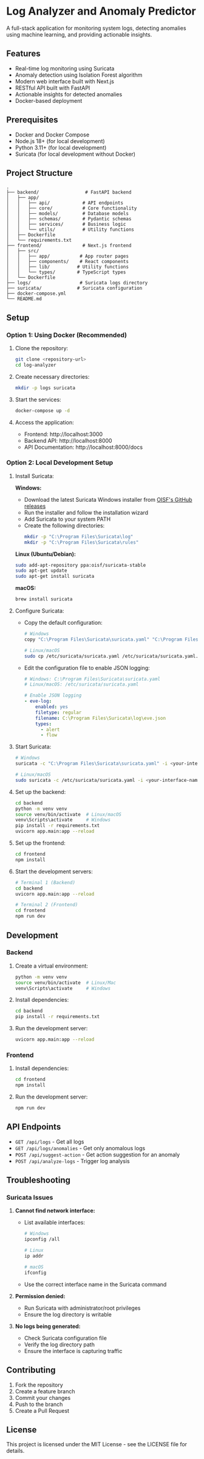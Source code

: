 # Log Analyzer and Anomaly Predictor

A full-stack application for monitoring system logs, detecting anomalies using machine learning, and providing actionable insights.

## Features

- Real-time log monitoring using Suricata
- Anomaly detection using Isolation Forest algorithm
- Modern web interface built with Next.js
- RESTful API built with FastAPI
- Actionable insights for detected anomalies
- Docker-based deployment

## Prerequisites

- Docker and Docker Compose
- Node.js 18+ (for local development)
- Python 3.11+ (for local development)
- Suricata (for local development without Docker)

## Project Structure

```
.
├── backend/                 # FastAPI backend
│   ├── app/
│   │   ├── api/            # API endpoints
│   │   ├── core/           # Core functionality
│   │   ├── models/         # Database models
│   │   ├── schemas/        # Pydantic schemas
│   │   ├── services/       # Business logic
│   │   └── utils/          # Utility functions
│   ├── Dockerfile
│   └── requirements.txt
├── frontend/               # Next.js frontend
│   ├── src/
│   │   ├── app/           # App router pages
│   │   ├── components/    # React components
│   │   ├── lib/          # Utility functions
│   │   └── types/        # TypeScript types
│   └── Dockerfile
├── logs/                  # Suricata logs directory
├── suricata/             # Suricata configuration
├── docker-compose.yml
└── README.md
```

## Setup

### Option 1: Using Docker (Recommended)

1. Clone the repository:
   ```bash
   git clone <repository-url>
   cd log-analyzer
   ```

2. Create necessary directories:
   ```bash
   mkdir -p logs suricata
   ```

3. Start the services:
   ```bash
   docker-compose up -d
   ```

4. Access the application:
   - Frontend: http://localhost:3000
   - Backend API: http://localhost:8000
   - API Documentation: http://localhost:8000/docs

### Option 2: Local Development Setup

1. Install Suricata:

   **Windows:**
   - Download the latest Suricata Windows installer from [OISF's GitHub releases](https://github.com/OISF/suricata/releases)
   - Run the installer and follow the installation wizard
   - Add Suricata to your system PATH
   - Create the following directories:
     ```bash
     mkdir -p "C:\Program Files\Suricata\log"
     mkdir -p "C:\Program Files\Suricata\rules"
     ```

   **Linux (Ubuntu/Debian):**
   ```bash
   sudo add-apt-repository ppa:oisf/suricata-stable
   sudo apt-get update
   sudo apt-get install suricata
   ```

   **macOS:**
   ```bash
   brew install suricata
   ```

2. Configure Suricata:
   - Copy the default configuration:
     ```bash
     # Windows
     copy "C:\Program Files\Suricata\suricata.yaml" "C:\Program Files\Suricata\suricata.yaml.bak"
     
     # Linux/macOS
     sudo cp /etc/suricata/suricata.yaml /etc/suricata/suricata.yaml.bak
     ```
   - Edit the configuration file to enable JSON logging:
     ```yaml
     # Windows: C:\Program Files\Suricata\suricata.yaml
     # Linux/macOS: /etc/suricata/suricata.yaml
     
     # Enable JSON logging
     - eve-log:
         enabled: yes
         filetype: regular
         filename: C:\Program Files\Suricata\log\eve.json
         types:
           - alert
           - flow
     ```

3. Start Suricata:
   ```bash
   # Windows
   suricata -c "C:\Program Files\Suricata\suricata.yaml" -i <your-interface-name>
   
   # Linux/macOS
   sudo suricata -c /etc/suricata/suricata.yaml -i <your-interface-name>
   ```

4. Set up the backend:
   ```bash
   cd backend
   python -m venv venv
   source venv/bin/activate  # Linux/macOS
   venv\Scripts\activate     # Windows
   pip install -r requirements.txt
   uvicorn app.main:app --reload
   ```

5. Set up the frontend:
   ```bash
   cd frontend
   npm install
   ```

6. Start the development servers:
   ```bash
   # Terminal 1 (Backend)
   cd backend
   uvicorn app.main:app --reload
   
   # Terminal 2 (Frontend)
   cd frontend
   npm run dev
   ```

## Development

### Backend

1. Create a virtual environment:
   ```bash
   python -m venv venv
   source venv/bin/activate  # Linux/Mac
   venv\Scripts\activate     # Windows
   ```

2. Install dependencies:
   ```bash
   cd backend
   pip install -r requirements.txt
   ```

3. Run the development server:
   ```bash
   uvicorn app.main:app --reload
   ```

### Frontend

1. Install dependencies:
   ```bash
   cd frontend
   npm install
   ```

2. Run the development server:
   ```bash
   npm run dev
   ```

## API Endpoints

- `GET /api/logs` - Get all logs
- `GET /api/logs/anomalies` - Get only anomalous logs
- `POST /api/suggest-action` - Get action suggestion for an anomaly
- `POST /api/analyze-logs` - Trigger log analysis

## Troubleshooting

### Suricata Issues

1. **Cannot find network interface:**
   - List available interfaces:
     ```bash
     # Windows
     ipconfig /all
     
     # Linux
     ip addr
     
     # macOS
     ifconfig
     ```
   - Use the correct interface name in the Suricata command

2. **Permission denied:**
   - Run Suricata with administrator/root privileges
   - Ensure the log directory is writable

3. **No logs being generated:**
   - Check Suricata configuration file
   - Verify the log directory path
   - Ensure the interface is capturing traffic

## Contributing

1. Fork the repository
2. Create a feature branch
3. Commit your changes
4. Push to the branch
5. Create a Pull Request

## License

This project is licensed under the MIT License - see the LICENSE file for details. 